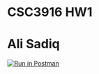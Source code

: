 # CSC3916 HW1
# Ali Sadiq

[![Run in Postman](https://run.pstmn.io/button.svg)](https://app.getpostman.com/run-collection/b731774444c27ad9e669#?env%5B%24echo%20body%5D=W3sia2V5IjoiJGVjaG9fYm9keSIsInZhbHVlIjoiSGVsbG8gV29ybGQiLCJlbmFibGVkIjp0cnVlfV0=)
